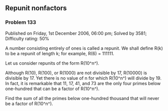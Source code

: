 Repunit nonfactors
------------------

### Problem 133

Published on Friday, 1st December 2006, 06:00 pm; Solved by 3581;
Difficulty rating: 50%

A number consisting entirely of ones is called a repunit. We shall
define R(k) to be a repunit of length k; for example, R(6) = 111111.

Let us consider repunits of the form R(10^n^).

Although R(10), R(100), or R(1000) are not divisible by 17, R(10000) is
divisible by 17. Yet there is no value of n for which R(10^n^) will
divide by 19. In fact, it is remarkable that 11, 17, 41, and 73 are the
only four primes below one-hundred that can be a factor of R(10^n^).

Find the sum of all the primes below one-hundred thousand that will
never be a factor of R(10^n^).
